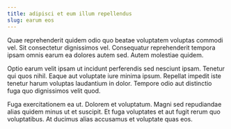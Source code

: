 ```yaml
---
title: adipisci et eum illum repellendus
slug: earum eos
---
```


Quae reprehenderit quidem odio quo beatae voluptatem voluptas commodi vel. Sit consectetur dignissimos vel. Consequatur reprehenderit tempora ipsam omnis earum ea dolores autem sed. Autem molestiae quidem.

Optio earum velit ipsam ut incidunt perferendis sed nesciunt ipsam. Tenetur qui quos nihil. Eaque aut voluptate iure minima ipsum. Repellat impedit iste tenetur harum voluptas laudantium in dolor. Tempore odio aut distinctio fuga quo dignissimos velit quod.

Fuga exercitationem ea ut. Dolorem et voluptatum. Magni sed repudiandae alias quidem minus ut et suscipit. Et fuga voluptates et aut fugit rerum quo voluptatibus. At ducimus alias accusamus et voluptate quas eos.
